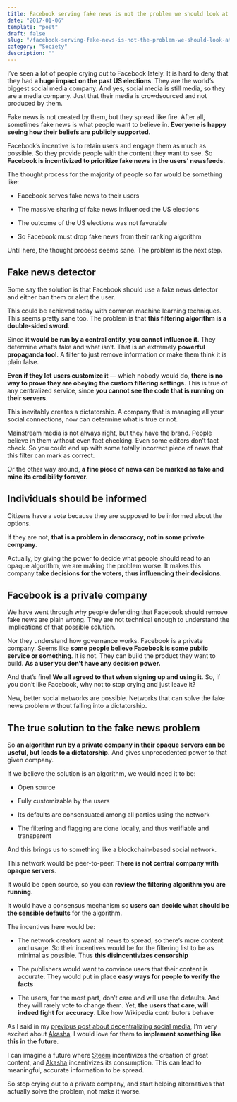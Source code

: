 ```yaml
---
title: Facebook serving fake news is not the problem we should look at
date: "2017-01-06"
template: "post"
draft: false
slug: "/facebook-serving-fake-news-is-not-the-problem-we-should-look-at-88b9f51212dc"
category: "Society"
description: ""
---
```


I’ve seen a lot of people crying out to Facebook lately. It is hard to deny that they had **a huge impact on the past US elections**. They are the world’s biggest social media company. And yes, social media is still media, so they are a media company. Just that their media is crowdsourced and not produced by them.

Fake news is not created by them, but they spread like fire. After all, sometimes fake news is what people want to believe in. **Everyone is happy seeing how their beliefs are publicly supported**.

Facebook’s incentive is to retain users and engage them as much as possible. So they provide people with the content they want to see. So **Facebook is incentivized to prioritize fake news in the users’ newsfeeds**.

The thought process for the majority of people so far would be something like:

* Facebook serves fake news to their users

* The massive sharing of fake news influenced the US elections

* The outcome of the US elections was not favorable

* So Facebook must drop fake news from their ranking algorithm

Until here, the thought process seems sane. The problem is the next step.

## Fake news detector

Some say the solution is that Facebook should use a fake news detector and either ban them or alert the user.

This could be achieved today with common machine learning techniques. This seems pretty sane too. The problem is that **this filtering algorithm is a double-sided sword**.

Since **it would be run by a central entity, you cannot influence it**. They determine what’s fake and what isn’t. That is an extremely **powerful propaganda tool**. A filter to just remove information or make them think it is plain false.

**Even if they let users customize it** — which nobody would do, **there is no way to prove they are obeying the custom filtering settings**. This is true of any centralized service, since **you cannot see the code that is running on their servers**.

This inevitably creates a dictatorship. A company that is managing all your social connections, now can determine what is true or not.

Mainstream media is not always right, but they have the brand. People believe in them without even fact checking. Even some editors don’t fact check. So you could end up with some totally incorrect piece of news that this filter can mark as correct.

Or the other way around, **a fine piece of news can be marked as fake and mine its credibility forever**.

## Individuals should be informed

Citizens have a vote because they are supposed to be informed about the options.

If they are not, **that is a problem in democracy, not in some private company**.

Actually, by giving the power to decide what people should read to an opaque algorithm, we are making the problem worse. It makes this company **take decisions for the voters, thus influencing their decisions**.

## Facebook is a private company

We have went through why people defending that Facebook should remove fake news are plain wrong. They are not technical enough to understand the implications of that possible solution.

Nor they understand how governance works. Facebook is a private company. Seems like **some people believe Facebook is some public service or something**. It is not. They can build the product they want to build. **As a user you don’t have any decision power.**

And that’s fine! **We all agreed to that when signing up and using it**. So, if you don’t like Facebook, why not to stop crying and just leave it?

New, better social networks are possible. Networks that can solve the fake news problem without falling into a dictatorship.

## The true solution to the fake news problem

So **an algorithm run by a private company in their opaque servers can be useful, but leads to a dictatorship.** And gives unprecedented power to that given company.

If we believe the solution is an algorithm, we would need it to be:

* Open source

* Fully customizable by the users

* Its defaults are consensuated among all parties using the network

* The filtering and flagging are done locally, and thus verifiable and transparent

And this brings us to something like a blockchain-based social network.

This network would be peer-to-peer. **There is not central company with opaque servers**.

It would be open source, so you can **review the filtering algorithm you are running**.

It would have a consensus mechanism so **users can decide what should be the sensible defaults** for the algorithm.

The incentives here would be:

* The network creators want all news to spread, so there’s more content and usage. So their incentives would be for the filtering list to be as minimal as possible. Thus **this disincentivizes censorship**

* The publishers would want to convince users that their content is accurate. They would put in place **easy ways for people to verify the facts**

* The users, for the most part, don’t care and will use the defaults. And they will rarely vote to change them. Yet, **the users that care, will indeed fight for accuracy**. Like how Wikipedia contributors behave

As I said in my [previous post about decentralizing social media](https://blog.luisivan.net/human-relationships-have-been-owned-1ff27da0a63#.ra3g1ud4b), I’m very excited about [Akasha](http://akasha.world). I would love for them to **implement something like this in the future**.

I can imagine a future where [Steem](https://steemit.com) incentivizes the creation of great content, and [Akasha](http://akasha.world) incentivizes its consumption. This can lead to meaningful, accurate information to be spread.

So stop crying out to a private company, and start helping alternatives that actually solve the problem, not make it worse.
